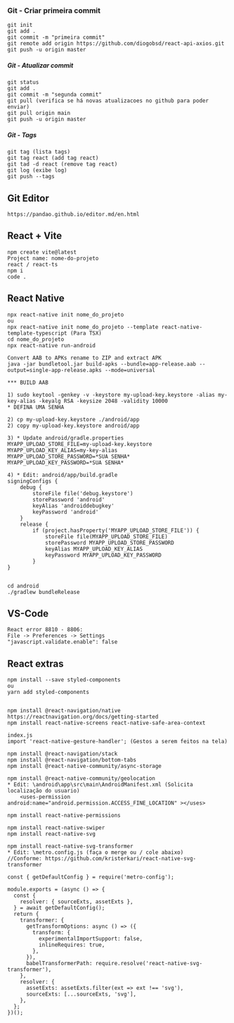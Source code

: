 ### Git - Criar primeira commit

    git init
    git add .
    git commit -m "primeira commit"
    git remote add origin https://github.com/diogobsd/react-api-axios.git
    git push -u origin master

##### Git - Atualizar commit

    git status
    git add .
    git commit -m "segunda commit" 
    git pull (verifica se há novas atualizacoes no github para poder enviar)
    git pull origin main
    git push -u origin master

##### Git - Tags

    git tag (lista tags)
    git tag react (add tag react)
    git tad -d react (remove tag react)
    git log (exibe log)
    git push --tags
    
## Git Editor
    https://pandao.github.io/editor.md/en.html

## React + Vite

    npm create vite@latest
    Project name: nome-do-projeto
    react / react-ts
    npm i
    code .

## React Native

    npx react-native init nome_do_projeto
    ou
    npx react-native init nome_do_projeto --template react-native-template-typescript (Para TSX)
    cd nome_do_projeto
    npx react-native run-android
    
    Convert AAB to APKs rename to ZIP and extract APK
    java -jar bundletool.jar build-apks --bundle=app-release.aab --output=single-app-release.apks --mode=universal
    
    *** BUILD AAB
    
    1) sudo keytool -genkey -v -keystore my-upload-key.keystore -alias my-key-alias -keyalg RSA -keysize 2048 -validity 10000
    * DEFINA UMA SENHA
    
    2) cp my-upload-key.keystore ./android/app
    2) copy my-upload-key.keystore android/app
    
    3) * Update android/gradle.properties
    MYAPP_UPLOAD_STORE_FILE=my-upload-key.keystore
    MYAPP_UPLOAD_KEY_ALIAS=my-key-alias
    MYAPP_UPLOAD_STORE_PASSWORD=*SUA SENHA*
    MYAPP_UPLOAD_KEY_PASSWORD=*SUA SENHA*
    
    4) * Edit: android/app/build.gradle
    signingConfigs {
        debug {
            storeFile file('debug.keystore')
            storePassword 'android'
            keyAlias 'androiddebugkey'
            keyPassword 'android'
        }
        release {
            if (project.hasProperty('MYAPP_UPLOAD_STORE_FILE')) {
                storeFile file(MYAPP_UPLOAD_STORE_FILE)
                storePassword MYAPP_UPLOAD_STORE_PASSWORD
                keyAlias MYAPP_UPLOAD_KEY_ALIAS
                keyPassword MYAPP_UPLOAD_KEY_PASSWORD
            }        
    }

    
    cd android
    ./gradlew bundleRelease

## VS-Code

    React error 8810 - 8806:
    File -> Preferences -> Settings
    "javascript.validate.enable": false

## React extras

    npm install --save styled-components
    ou
    yarn add styled-components
    
    
    npm install @react-navigation/native
    https://reactnavigation.org/docs/getting-started
    npm install react-native-screens react-native-safe-area-context
    
    index.js
    import 'react-native-gesture-handler'; (Gestos a serem feitos na tela)
    
    npm install @react-navigation/stack
    npm install @react-navigation/bottom-tabs
    npm install @react-native-community/async-storage
    
    npm install @react-native-community/geolocation
    * Edit: \android\app\src\main\AndroidManifest.xml (Solicita localização do usuario)
        <uses-permission android:name="android.permission.ACCESS_FINE_LOCATION" ></uses>
    
    npm install react-native-permissions
    
    npm install react-native-swiper
    npm install react-native-svg
    
    npm install react-native-svg-transformer
    * Edit: \metro.config.js (faça o merge ou / cole abaixo)
    //Conforme: https://github.com/kristerkari/react-native-svg-transformer
    
    const { getDefaultConfig } = require('metro-config');
    
    module.exports = (async () => {
      const {
        resolver: { sourceExts, assetExts },
      } = await getDefaultConfig();
      return {
        transformer: {
          getTransformOptions: async () => ({
            transform: {
              experimentalImportSupport: false,
              inlineRequires: true,
            },
          }),
          babelTransformerPath: require.resolve('react-native-svg-transformer'),
        },
        resolver: {
          assetExts: assetExts.filter(ext => ext !== 'svg'),
          sourceExts: [...sourceExts, 'svg'],
        },
      };
    })();
    
    

